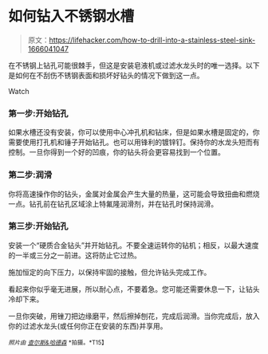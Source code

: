 # 如何钻入不锈钢水槽

> 原文：<https://lifehacker.com/how-to-drill-into-a-stainless-steel-sink-1666041047>

在不锈钢上钻孔可能很棘手，但这是安装皂液机或过滤水龙头时的唯一选择。以下是如何在不刮伤不锈钢表面和损坏好钻头的情况下做到这一点。

Watch

### **第一步:开始钻孔**

如果水槽还没有安装，你可以使用中心冲孔机和钻床，但是如果水槽是固定的，你需要使用打孔机和锤子开始钻孔。也可以用锋利的镀锌钉。保持你的水龙头短而有控制。一旦你得到一个好的凹痕，你的钻头将会更容易找到一个位置。

### **第二步:润滑**

你将高速操作你的钻头，金属对金属会产生大量的热量，这可能会导致扭曲和燃烧一点。钻孔前在钻孔区域涂上特氟隆润滑剂，并在钻孔时保持润滑。

### **第三步:开始钻孔**

安装一个“硬质合金钻头”并开始钻孔。不要全速运转你的钻机；相反，以最大速度的一半或三分之一前进。这将防止它过热。

施加恒定的向下压力，以保持牢固的接触，但允许钻头完成工作。

看起来你似乎毫无进展，所以耐心点，不要着急。您可能还需要休息一下，让钻头冷却下来。

一旦你突破，用锉刀把边缘磨平，然后擦掉刨花，完成后润滑。当你完成后，放入你的过滤水龙头(或任何你正在安装的东西)并享用。

<small>*照片由*</small> [<small>*查尔斯&哈德森*</small>](http://charlesandhudson.com) <small>*拍摄。*T15】</small>
